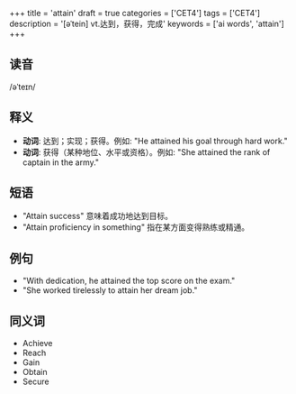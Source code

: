 +++
title = 'attain'
draft = true
categories = ['CET4']
tags = ['CET4']
description = '[əˈtein] vt.达到，获得，完成'
keywords = ['ai words', 'attain']
+++

## 读音
/əˈteɪn/

## 释义
- **动词**: 达到；实现；获得。例如: "He attained his goal through hard work."
- **动词**: 获得（某种地位、水平或资格）。例如: "She attained the rank of captain in the army."

## 短语
- "Attain success" 意味着成功地达到目标。
- "Attain proficiency in something" 指在某方面变得熟练或精通。

## 例句
- "With dedication, he attained the top score on the exam."
- "She worked tirelessly to attain her dream job."

## 同义词
- Achieve
- Reach
- Gain
- Obtain
- Secure
